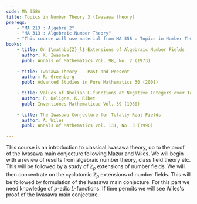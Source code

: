 ```yaml
---
code: MA 358A
title: Topics in Number Theory 3 (Iwasawa theory)
prereqs:
    - "MA 213 : Algebra 2"
    - "MA 313 : Algebraic Number Theory"
    - "This course will use material from MA 358 : Topics in Number Theory 2 ($p$-adic $L$-functions) and should be taken concurrently."
books:
    - title: On $\mathbb{Z}_l$-Extensions of Algebraic Number Fields
      author: K. Iwasawa
      publ: Annals of Mathematics Vol. 98, No. 2 (1973)
    
    - title: Iwasawa Theory -- Past and Present
      author: R. Greenberg
      publ: Advanced Studies in Pure Mathematics 30 (2001)

    - title: Values of Abelian L-functions at Negative Integers over Totally Real Fields
      author: P. Deligne, K. Ribet
      publ: Inventiones Mathematicae Vol. 59 (1980)
    
    - title: The Iwasawa Conjecture for Totally Real Fields
      author: A. Wiles
      publ: Annals of Mathematics Vol. 131, No. 3 (1990)

---
```

This course is an introduction to classical Iwasawa theory, up to the
proof of the Iwasawa main conjecture following Mazur and Wiles. We will
begin with a review of results from algebraic number theory, class field
theory etc. This will be followed by a study of $\mathbb{Z}_p$ extensions of
number fields. We will then concentrate on the cyclotomic $\mathbb{Z}_p$
extensions of number fields. This will be followed by formulation of the
Iwasawa main conjecture. For this part we need knowledge of $p$-adic
$L$-functions. If time permits we will see Wiles's proof of the Iwasawa
main conjecture.
